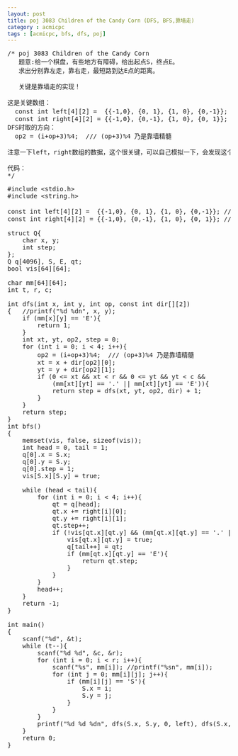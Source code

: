 ```yaml
---
layout: post
title: poj 3083 Children of the Candy Corn (DFS, BFS,靠墙走)
category : acmicpc
tags : [acmicpc, bfs, dfs, poj]
---
```


<pre>/* poj 3083 Children of the Candy Corn    
   题意:给一个棋盘，有些地方有障碍，给出起点S，终点E。    
   求出分别靠左走，靠右走，最短路到达E点的距离。    
    
   关键是靠墙走的实现！    
    
这是关键数组：       
  const int left[4][2] =  {{-1,0}, {0, 1}, {1, 0}, {0,-1}}; /// 方向数组乃是精髓    
  const int right[4][2] = {{-1,0}, {0,-1}, {1, 0}, {0, 1}}; ///    
DFS时取的方向：    
  op2 = (i+op+3)%4;  /// (op+3)%4 乃是靠墙精髓    
    
注意一下left，right数组的数据，这个很关键，可以自己模拟一下，会发现这个设计真的很巧啊！    
    
代码：    
*/</pre>    
<!--more-->    
<pre>#include &lt;stdio.h&gt;    
#include &lt;string.h&gt;    
    
const int left[4][2] =  {{-1,0}, {0, 1}, {1, 0}, {0,-1}}; /// 方向数组乃是精髓    
const int right[4][2] = {{-1,0}, {0,-1}, {1, 0}, {0, 1}}; ///    
    
struct Q{    
    char x, y;    
    int step;    
};    
Q q[4096], S, E, qt;    
bool vis[64][64];    
    
char mm[64][64];    
int t, r, c;    
    
int dfs(int x, int y, int op, const int dir[][2])    
{   //printf("%d %dn", x, y);    
    if (mm[x][y] == 'E'){            
        return 1;    
    }    
    int xt, yt, op2, step = 0;      
    for (int i = 0; i &lt; 4; i++){    
        op2 = (i+op+3)%4;  /// (op+3)%4 乃是靠墙精髓    
        xt = x + dir[op2][0];    
        yt = y + dir[op2][1];    
        if (0 &lt;= xt &amp;&amp; xt &lt; r &amp;&amp; 0 &lt;= yt &amp;&amp; yt &lt; c &amp;&amp;    
            (mm[xt][yt] == '.' || mm[xt][yt] == 'E')){    
            return step = dfs(xt, yt, op2, dir) + 1;    
        }    
    }    
    return step;    
}    
int bfs()    
{    
    memset(vis, false, sizeof(vis));    
    int head = 0, tail = 1;    
    q[0].x = S.x;    
    q[0].y = S.y;    
    q[0].step = 1;    
    vis[S.x][S.y] = true;    
    
    while (head &lt; tail){            
        for (int i = 0; i &lt; 4; i++){    
            qt = q[head];    
            qt.x += right[i][0];    
            qt.y += right[i][1];    
            qt.step++;    
            if (!vis[qt.x][qt.y] &amp;&amp; (mm[qt.x][qt.y] == '.' || mm[qt.x][qt.y] == 'E')){    
                vis[qt.x][qt.y] = true;    
                q[tail++] = qt;    
                if (mm[qt.x][qt.y] == 'E'){    
                    return qt.step;    
                }    
            }    
        }    
        head++;    
    }    
    return -1;    
}    
    
int main()    
{    
    scanf("%d", &amp;t);    
    while (t--){    
        scanf("%d %d", &amp;c, &amp;r);    
        for (int i = 0; i &lt; r; i++){    
            scanf("%s", mm[i]); //printf("%sn", mm[i]);    
            for (int j = 0; mm[i][j]; j++){    
                if (mm[i][j] == 'S'){    
                    S.x = i;    
                    S.y = j;    
                }    
            }    
        }    
        printf("%d %d %dn", dfs(S.x, S.y, 0, left), dfs(S.x, S.y, 0, right), bfs());    
    }    
    return 0;    
}</pre>
